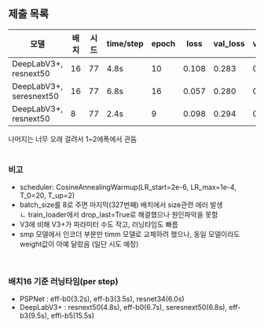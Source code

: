 ## 제출 목록
|모델|배치|시드|time/step|epoch|loss|val_loss|val_mIoU|LB score|
|------|---|---|---|---|---|---|---|---|
|DeepLabV3+, resnext50|16|77|4.8s|10|0.108|0.283|0.463|0.5754|
|DeepLabV3+, seresnext50|16|77|6.8s|16|0.057|0.280|0.476|0.5670|
|DeepLabV3+, resnext50|8|77|2.4s|9|0.098|0.294|0.451|0.5795|

나머지는 너무 오래 걸려서 1~2에폭에서 관둠
<br>
<br>

### 비고
- scheduler: CosineAnnealingWarmup(LR_start=2e-6, LR_max=1e-4, T_0=20, T_up=2)
- batch_size를 8로 주면 마지막(327번째) 배치에서 size관련 에러 발생<br>
  ㄴ train_loader에서 drop_last=True로 해결했으나 원인파악을 못함<br>
- V3에 비해 V3+가 파라미터 수도 작고, 러닝타임도 빠름
- smp 모델에서 인코더 부분만 timm 모델로 교체하려 했으나, 동일 모델이라도 weight값이 아예 달랐음 (일단 시도 예정)

<br>

### 배치16 기준 러닝타임(per step)
- PSPNet : eff-b0(3.2s), eff-b3(3.5s), resnet34(6.0s)
- DeepLabV3+ : resnext50(4.8s), eff-b0(6.7s), seresnext50(6.8s), eff-b3(9.5s), effi-b5(15.5s)
